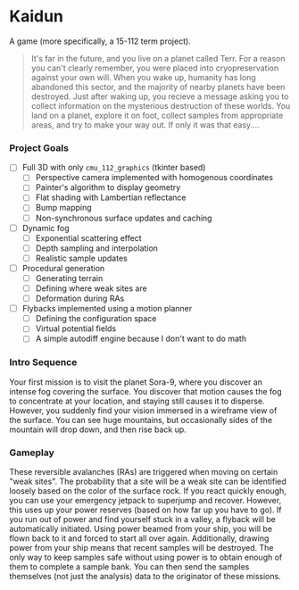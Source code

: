 # Kaidun

A game (more specifically, a 15-112 term project).

> It's far in the future, and you live on a planet called Terr.
> For a reason you can't clearly remember, you were placed into cryopreservation against your own will.
> When you wake up, humanity has long abandoned this sector, and the majority of nearby planets have been destroyed.
> Just after waking up, you recieve a message asking you to collect information on the mysterious destruction of these worlds.
> You land on a planet, explore it on foot, collect samples from appropriate areas, and try to make your way out.
> If only it was that easy....

### Project Goals

- [ ] Full 3D with only `cmu_112_graphics` (tkinter based)
	- [ ] Perspective camera implemented with homogenous coordinates
	- [ ] Painter's algorithm to display geometry
	- [ ] Flat shading with Lambertian reflectance
	- [ ] Bump mapping
	- [ ] Non-synchronous surface updates and caching
- [ ] Dynamic fog
	- [ ] Exponential scattering effect
	- [ ] Depth sampling and interpolation
	- [ ] Realistic sample updates
- [ ] Procedural generation
	- [ ] Generating terrain
	- [ ] Defining where weak sites are
	- [ ] Deformation during RAs
- [ ] Flybacks implemented using a motion planner
	- [ ] Defining the configuration space
	- [ ] Virtual potential fields
	- [ ] A simple autodiff engine because I don't want to do math

### Intro Sequence

Your first mission is to visit the planet Sora-9, where you discover an intense fog covering the surface.
You discover that motion causes the fog to concentrate at your location, and staying still causes it to disperse.
However, you suddenly find your vision immersed in a wireframe view of the surface.
You can see huge mountains, but occasionally sides of the mountain will drop down, and then rise back up.

### Gameplay

These reversible avalanches (RAs) are triggered when moving on certain "weak sites".
The probability that a site will be a weak site can be identified loosely based on the color of the surface rock.
If you react quickly enough, you can use your emergency jetpack to superjump and recover.
However, this uses up your power reserves (based on how far up you have to go).
If you run out of power and find yourself stuck in a valley, a flyback will be automatically initiated.
Using power beamed from your ship, you will be flown back to it and forced to start all over again.
Additionally, drawing power from your ship means that recent samples will be destroyed.
The only way to keep samples safe without using power is to obtain enough of them to complete a sample bank.
You can then send the samples themselves (not just the analysis) data to the originator of these missions.
